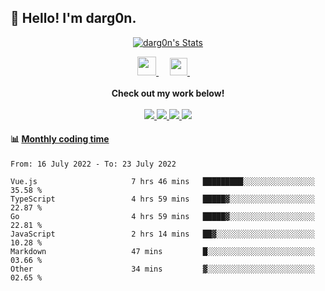 <h2>👋 Hello! I'm darg0n.</h2>
<!-- 
[<img align="right" width="50%" src="https://github-readme-stats.vercel.app/api/top-langs/?username=dr-dargon&layout=compact">](https://github.com/dr-dargon) -->

<p align="center">
  <a href="https://github.com/dr-dargon" class="rich-diff-level-one">
    <img src="https://github-readme-stats.vercel.app/api?username=dr-dargon&show_icons=true&theme=buefy" alt="darg0n's Stats" ></a>
</p>

<p align="center">
    <a href="https://buymeacoffee.com/darg0n">
        <img src="https://img.icons8.com/ios-glyphs/256/808080/coffee.png" width="30px"/>
    </a> 
    &emsp;
    <a href="https://github.com/dr-dargon">
        <img src="https://img.icons8.com/material/256/808080/globe--v1.png" width="28px"/>
    </a>
    &emsp;
    <br><br>
        <strong>Check out my work below!</strong>   
    <br><br>
    <a href="https://github.com/dr-dargon">
    <img src="https://badges.pufler.dev/visits/dr-dargon/dr-dargon?style=flat-square&color=blue&logo=github">
  </a>
  <a href="https://github.com/dr-dargon">
    <img src="https://badges.pufler.dev/years/dr-dargon?style=flat-square&color=blue&logo=github">
  </a>
  <a href="https://github.com/dr-dargon">
    <img src="https://badges.pufler.dev/repos/dr-dargon?style=flat-square&color=blue&logo=github">
  </a>
  <a href="https://github.com/dr-dargon">
    <img src="https://badges.pufler.dev/commits/monthly/dr-dargon?style=flat-square&color=blue&logo=github">
  </a>
</p>


#### :bar_chart: [Monthly coding time](https://github.com/muety/wakapi)
<!--START_SECTION:waka-->

```text
From: 16 July 2022 - To: 23 July 2022

Vue.js                     7 hrs 46 mins   █████████░░░░░░░░░░░░░░░░   35.58 %
TypeScript                 4 hrs 59 mins   █████▓░░░░░░░░░░░░░░░░░░░   22.87 %
Go                         4 hrs 59 mins   █████▓░░░░░░░░░░░░░░░░░░░   22.81 %
JavaScript                 2 hrs 14 mins   ██▓░░░░░░░░░░░░░░░░░░░░░░   10.28 %
Markdown                   47 mins         █░░░░░░░░░░░░░░░░░░░░░░░░   03.66 %
Other                      34 mins         ▓░░░░░░░░░░░░░░░░░░░░░░░░   02.65 %
```

<!--END_SECTION:waka-->
  
